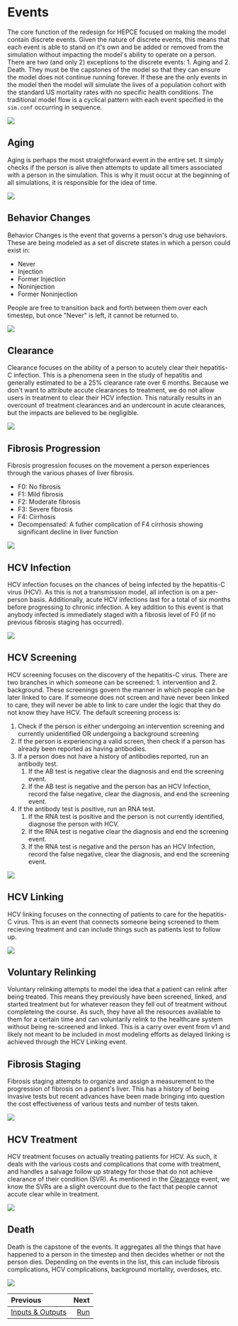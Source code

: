 # Events

The core function of the redesign for HEPCE focused on making the model contain discrete events. Given the nature of discrete events, this means that each event is able to stand on it's own and be added or removed from the simulation without impacting the model's ability to operate on a person. There are two (and only 2) exceptions to the discrete events: 1. Aging and 2. Death. They must be the capstones of the model so that they can ensure the model does not continue running forever. If these are the only events in the model then the model will simulate the lives of a population cohort with the standard US mortality rates with no specific health conditions. The traditional model flow is a cyclical pattern with each event specified in the `sim.conf` occurring in sequence.

<img
    class="flowchart"
    src="general-flow.png"
/>

## Aging

Aging is perhaps the most straightforward event in the entire set. It simply checks if the person is alive then attempts to update all timers associated with a person in the simulation. This is why it must occur at the beginning of all simulations, it is responsible for the idea of time.

<img
    class="flowchart"
    src="aging.png"
/>

## Behavior Changes

Behavior Changes is the event that governs a person's drug use behaviors. These are being modeled as a set of discrete states in which a person could exist in:

- Never
- Injection
- Former Injection
- Noninjection
- Former Noninjection

People are free to transition back and forth between them over each timestep, but once "Never" is left, it cannot be returned to.

<img
    class="flowchart"
    src="behavior-changes.png"
/>

## Clearance

Clearance focuses on the ability of a person to acutely clear their hepatitis-C infection. This is a phenomena seen in the study of hepatitis and generally estimated to be a 25% clearance rate over 6 months. Because we don't want to attribute accute clearances to treatment, we do not allow users in treatment to clear their HCV infection. This naturally results in an overcount of treatment clearances and an undercount in acute clearances, but the impacts are believed to be negligible.

<img
    class="flowchart"
    src="clearance.png"
/>

## Fibrosis Progression

Fibrosis progression focuses on the movement a person experiences through the various phases of liver fibrosis.

- F0: No fibrosis
- F1: Mild fibrosis
- F2: Moderate fibrosis
- F3: Severe fibrosis
- F4: Cirrhosis
- Decompensated: A futher complication of F4 cirrhosis showing significant decline in liver function

<img
    class="flowchart"
    src="fibrosis-progression.png"
/>

## HCV Infection

HCV infection focuses on the chances of being infected by the hepatitis-C virus (HCV). As this is not a transmission model, all infection is on a per-person basis. Additionally, acute HCV infections last for a total of six months before progressing to chronic infection. A key addition to this event is that anybody infected is immediately staged with a fibrosis level of F0 (if no previous fibrosis staging has occurred).

<img
    class="flowchart"
    src="hcv-infection.png"
/>

## HCV Screening

HCV screening focuses on the discovery of the hepatitis-C virus. There are two branches in which someone can be screened: 1. intervention and 2. background. These screenings govern the manner in which people can be later linked to care. If someone does not screen and have never been linked to care, they will never be able to link to care under the logic that they do not know they have HCV. The default screening process is:

1. Check if the person is either undergoing an intervention screening and currently unidentified OR undergoing a background screening
2. If the person is experiencing a valid screen, then check if a person has already been reported as having antibodies.
3. If a person does not have a history of antibodies reported, run an antibody test.
   1. If the AB test is negative clear the diagnosis and end the screening event.
   2. If the AB test is negative and the person has an HCV Infection, record the false negative, clear the diagnosis, and end the screening event.
4. If the antibody test is positive, run an RNA test.
   1. If the RNA test is positive and the person is not currently identified, diagnose the person with HCV.
   2. If the RNA test is negative clear the diagnosis and end the screening event.
   3. If the RNA test is negative and the person has an HCV Infection, record the false negative, clear the diagnosis, and end the screening event.

<img
    class="flowchart"
    src="hcv-screening.png"
/>

## HCV Linking

HCV linking focuses on the connecting of patients to care for the hepatitis-C virus. This is an event that connects someone being screened to them recieving treatment and can include things such as patients lost to follow up.

<img
    class="flowchart"
    src="hcv-linking.png"
/>

## Voluntary Relinking

Voluntary relinking attempts to model the idea that a patient can relink after being treated. This means they previously have been screened, linked, and started treatment but for whatever reason they fell out of treatment without completeing the course. As such, they have all the resources available to them for a certain time and can voluntarily relink to the healthcare system without being re-screened and linked. This is a carry over event from v1 and likely not meant to be included in most modeling efforts as delayed linking is achieved through the HCV Linking event.

## Fibrosis Staging

Fibrosis staging attempts to organize and assign a measurement to the progression of fibrosis on a patient's liver. This has a history of being invasive tests but recent advances have been made bringing into question the cost effectiveness of various tests and number of tests taken.

<img
    class="flowchart"
    src="fibrosis-staging.png"
/>

## HCV Treatment

HCV treatment focuses on actually treating patients for HCV. As such, it deals with the various costs and complications that come with treatment, and handles a salvage follow up strategy for those that do not achieve clearance of their condition (SVR). As mentioned in the [Clearance](#clearance) event, we know the SVRs are a slight overcount due to the fact that people cannot accute clear while in treatment.

<img
    class="flowchart"
    src="hcv-treatment.png"
/>

## Death

Death is the capstone of the events. It aggregates all the things that have happened to a person in the timestep and then decides whether or not the person dies. Depending on the events in the list, this can include fibrosis complications, HCV complications, background mortality, overdoses, etc.

<img
    class="flowchart"
    src="death.png"
/>

<div class="section_buttons">

| Previous              |       Next |
|:----------------------|-----------:|
| [Inputs & Outputs][data] | [Run][run] |

</div>

[run]: run.md
[data]: data.md
